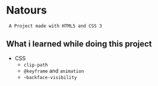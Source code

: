 # Natours

` A Project made with HTML5 and CSS 3`

## What i learned while doing this project

- CSS
    - `clip-path` 
    - `@keyframe` and `animation`
    - -`backface-visibility` 
